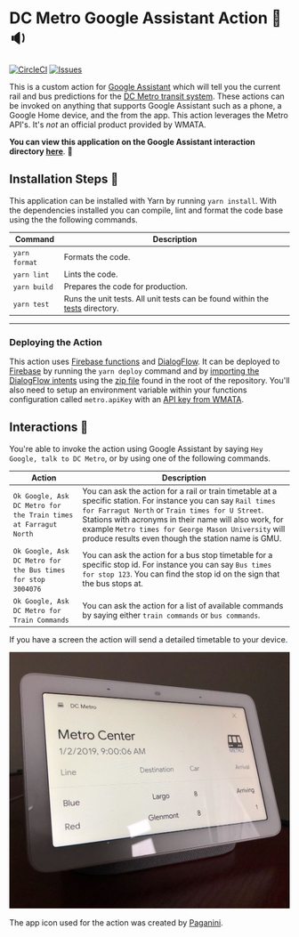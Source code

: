 # DC Metro Google Assistant Action 🚉 🔉

[![CircleCI](https://circleci.com/gh/JamesIves/dc-metro-google-assistant-action/tree/master.svg?style=svg)](https://circleci.com/gh/JamesIves/dc-metro-google-assistant-action/tree/master) [![Issues](https://img.shields.io/github/issues/JamesIves/dc-metro-google-assistant-action.svg)](https://github.com/JamesIves/dc-metro-google-assistant-action/issues)

This is a custom action for [Google Assistant](https://assistant.google.com/) which will tell you the current rail and bus predictions for the [DC Metro transit system](https://www.wmata.com/). These actions can be invoked on anything that supports Google Assistant such as a phone, a Google Home device, and the from the app. This action leverages the Metro API's. It's _not_ an official product provided by WMATA.

**You can view this application on the Google Assistant interaction directory [here](https://assistant.google.com/services/a/uid/000000c72972063a?hl=en-US)**. 📡

## Installation Steps 💽
This application can be installed with Yarn by running `yarn install`. With the dependencies installed you can compile, lint and format the code base using the the following commands.

| Command | Description |
| ------------- | ------------- |
| `yarn format` | Formats the code. |
| `yarn lint` | Lints the code. |
| `yarn build` | Prepares the code for production. |
| `yarn test` | Runs the unit tests. All unit tests can be found within the [tests](functions/src/tests) directory. |

---

### Deploying the Action
This action uses [Firebase functions](https://firebase.google.com/docs/functions/) and [DialogFlow](https://dialogflow.com/). It can be deployed to [Firebase](https://firebase.google.com/) by running the `yarn deploy` command and by [importing the DialogFlow intents](https://dialogflow.com/docs/agents/export-import-restore) using the [zip file](DC-Metro.zip) found in the root of the repository. You'll also need to setup an environment variable within your functions configuration called `metro.apiKey` with an [API key from WMATA](https://developer.wmata.com/).


## Interactions 💬
You're able to invoke the action using Google Assistant by saying `Hey Google, talk to DC Metro`, or by using one of the following commands.

| Action | Description |
| ------------- | ------------- |
| `Ok Google, Ask DC Metro for the Train times at Farragut North`  | You can ask the action for a rail or train timetable at a specific station. For instance you can say `Rail times for Farragut North` or `Train times for U Street`. Stations with acronyms in their name will also work, for example `Metro times for George Mason University` will produce results even though the station name is GMU. |
| `Ok Google, Ask DC Metro for the Bus times for stop 3004076`  | You can ask the action for a bus stop timetable for a specific stop id. For instance you can say `Bus times for stop 123`. You can find the stop id on the sign that the bus stops at. |
| `Ok Google, Ask DC Metro for Train Commands`  | You can ask the action for a list of available commands by saying either `train commands` or `bus commands`.  |

If you have a screen the action will send a detailed timetable to your device.

![Screenshot](assets/screenshot.jpg)

The app icon used for the action was created by [Paganini](https://twitter.com/PaganiniArt).
